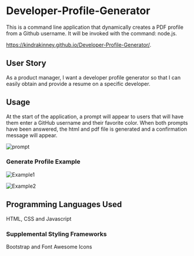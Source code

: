 # Developer-Profile-Generator

This is a command line application that dynamically creates a PDF profile from a Github username.  It will be invoked with the command: node.js. 

https://kindrakinney.github.io/Developer-Profile-Generator/.


## User Story 

As a product manager, I want a developer profile generator so that I can easily obtain and provide a resume on a specific developer. 

## Usage 

At the start of the application, a prompt will appear to users that will have them enter a GitHub username and their favorite color.  When both prompts have been answered, the html and pdf file is generated and a confirmation message will appear.


![prompt](https://user-images.githubusercontent.com/57512014/74394878-ad04f980-4dc2-11ea-89b1-031ad307b5cc.JPG)


### Generate Profile Example 

![Example1](https://user-images.githubusercontent.com/57512014/74394923-cc038b80-4dc2-11ea-9f59-db953cc3da9c.JPG)

![Example2](https://user-images.githubusercontent.com/57512014/74394937-d0c83f80-4dc2-11ea-98cc-26768155a601.JPG)


## Programming Languages Used 

HTML, CSS and Javascript 

### Supplemental Styling Frameworks 

Bootstrap and Font Awesome Icons 












